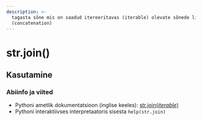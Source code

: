 ```yaml
---
description: >-
  tagasta sõne mis on saadud itereeritavas (iterable) olevate sõnede liitmisel
  (concatenation)
---
```


# str.join\(\)

## Kasutamine

### Abiinfo ja viited

* Pythoni ametlik dokumentatsioon \(inglise keeles\): [str.join\(_iterable_\)](https://docs.python.org/3/library/stdtypes.html#str.join)
* Pythoni interaktiivses interpretaatoris sisesta `help(str.join)`

